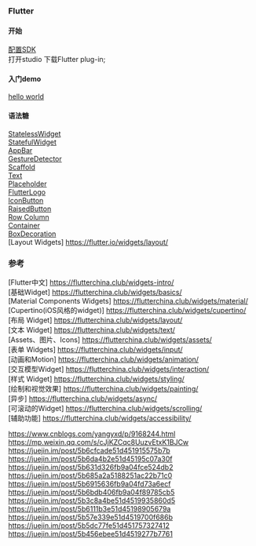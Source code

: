 ### Flutter  
#### 开始  
[配置SDK](get_start/Start.md)    
打开studio 下载Flutter plug-in;    

#### 入门demo  
[hello world](sample/sample01.md)   

#### 语法糖  
[StatelessWidget](library/StatelessWidget.md)  
[StatefulWidget](library/StatefulWidget.md)  
[AppBar](library/AppBar.md)  
[GestureDetector](library/GestureDetector.md)  
[Scaffold](library/Scaffold.md)  
[Text](library/Text.md)  
[Placeholder](library/Placeholder.md)  
[FlutterLogo](library/FlutterLogo.md)  
[IconButton](library/IconButton.md)  
[RaisedButton](library/RaisedButton.md)  
[Row Column](library/Row_Column.md)  
[Container](library/Container.md)  
[BoxDecoration](library/BoxDecoration.md)  
[Layout Widgets]    https://flutter.io/widgets/layout/  


### 参考  
[Flutter中文]    https://flutterchina.club/widgets-intro/  
[基础Widget]    https://flutterchina.club/widgets/basics/  
[Material Components Widgets]    https://flutterchina.club/widgets/material/  
[Cupertino(iOS风格的widget)]    https://flutterchina.club/widgets/cupertino/  
[布局 Widget]    https://flutterchina.club/widgets/layout/  
[文本 Widget]    https://flutterchina.club/widgets/text/  
[Assets、图片、Icons]    https://flutterchina.club/widgets/assets/  
[表单 Widgets]    https://flutterchina.club/widgets/input/  
[动画和Motion]    https://flutterchina.club/widgets/animation/  
[交互模型Widget]    https://flutterchina.club/widgets/interaction/  
[样式 Widget]    https://flutterchina.club/widgets/styling/  
[绘制和视觉效果]    https://flutterchina.club/widgets/painting/  
[异步]  https://flutterchina.club/widgets/async/  
[可滚动的Widget]    https://flutterchina.club/widgets/scrolling/   
[辅助功能]    https://flutterchina.club/widgets/accessibility/  


https://www.cnblogs.com/yangyxd/p/9168244.html  
https://mp.weixin.qq.com/s/cJjKZCqc8UuzvEtxK1BJCw  
https://juejin.im/post/5b6cfcade51d451915575b7b  
https://juejin.im/post/5b6da4b2e51d45195c07a30f  
https://juejin.im/post/5b631d326fb9a04fce524db2  
https://juejin.im/post/5b685a2a5188251ac22b71c0  
https://juejin.im/post/5b6915636fb9a04fd73a6ecf  
https://juejin.im/post/5b6bdb406fb9a04f89785cb5  
https://juejin.im/post/5b3c8a4be51d4519935860d5  
https://juejin.im/post/5b6111b3e51d45198905679a  
https://juejin.im/post/5b57e339e51d4519700f686b  
https://juejin.im/post/5b5dc77fe51d451757327412  
https://juejin.im/post/5b456ebee51d4519277b7761  
